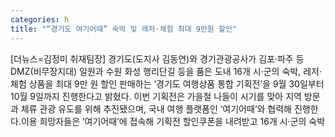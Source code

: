 ```yaml
---
categories: h
title: "“경기도 여기어때” 숙박 및 레저·체험 최대 9만원 할인"
---
```

[더뉴스=김정미 취재팀장] 경기도(도지사 김동연)와 경기관광공사가 김포·파주 등 DMZ(비무장지대) 일원과 수원 화성 행리단길 등을 품은 도내 16개 시·군의 숙박, 레저·체험 상품을 최대 9만 원 할인 판매하는 ‘경기도 여행상품 통합 기획전’을 9월 30일부터 10월 9일까지 진행한다고 밝혔다.									이번 기획전은 가을철 나들이 시기를 맞아 지역 방문과 체류 관광 유도를 위해 추진됐으며, 국내 여행 플랫폼인 ‘여기어때’와 협력해 진행한다.이용 희망자들은 ‘여기어때’에 접속해 기획전 할인쿠폰을 내려받고 16개 시·군의 숙박